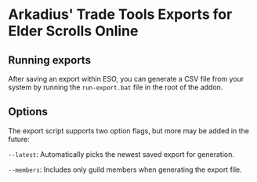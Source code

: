 # Arkadius' Trade Tools Exports for Elder Scrolls Online

## Running exports
After saving an export within ESO, you can generate a CSV file from your system by running the `run-export.bat` file in the root of the addon.

## Options
The export script supports two option flags, but more may be added in the future:

`--latest`: Automatically picks the newest saved export for generation.

`--members`: Includes only guild members when generating the export file.